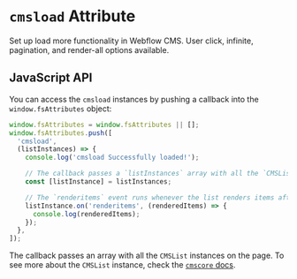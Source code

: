 # `cmsload` Attribute

Set up load more functionality in Webflow CMS. User click, infinite, pagination, and render-all options available.

## JavaScript API

You can access the `cmsload` instances by pushing a callback into the `window.fsAttributes` object:

```typescript
window.fsAttributes = window.fsAttributes || [];
window.fsAttributes.push([
  'cmsload',
  (listInstances) => {
    console.log('cmsload Successfully loaded!');

    // The callback passes a `listInstances` array with all the `CMSList` instances on the page.
    const [listInstance] = listInstances;

    // The `renderitems` event runs whenever the list renders items after switching pages.
    listInstance.on('renderitems', (renderedItems) => {
      console.log(renderedItems);
    });
  },
]);
```

The callback passes an array with all the `CMSList` instances on the page.
To see more about the `CMSList` instance, check the [`cmscore` docs](https://www.npmjs.com/package/@finsweet/attributes-cmscore).
